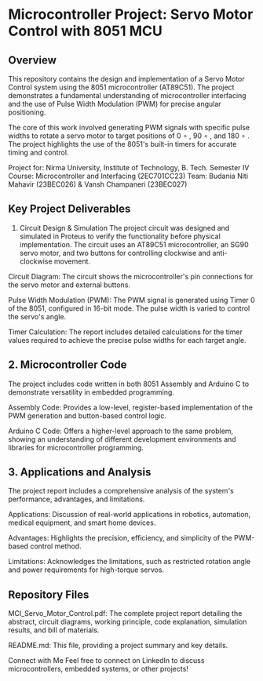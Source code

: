 # Microcontroller Project: Servo Motor Control with 8051 MCU
## Overview
This repository contains the design and implementation of a Servo Motor Control system using the 8051 microcontroller (AT89C51). The project demonstrates a fundamental understanding of microcontroller interfacing and the use of Pulse Width Modulation (PWM) for precise angular positioning.

The core of this work involved generating PWM signals with specific pulse widths to rotate a servo motor to target positions of 0 
∘
 , 90 
∘
 , and 180 
∘
 . The project highlights the use of the 8051's built-in timers for accurate timing and control.

Project for: Nirma University, Institute of Technology, B. Tech. Semester IV
Course: Microcontroller and Interfacing (2EC701CC23)
Team: Budania Niti Mahavir (23BEC026) & Vansh Champaneri (23BEC027)

## Key Project Deliverables
1. Circuit Design & Simulation
The project circuit was designed and simulated in Proteus to verify the functionality before physical implementation. The circuit uses an AT89C51 microcontroller, an SG90 servo motor, and two buttons for controlling clockwise and anti-clockwise movement.

Circuit Diagram: The circuit shows the microcontroller's pin connections for the servo motor and external buttons.

Pulse Width Modulation (PWM): The PWM signal is generated using Timer 0 of the 8051, configured in 16-bit mode. The pulse width is varied to control the servo's angle.

Timer Calculation: The report includes detailed calculations for the timer values required to achieve the precise pulse widths for each target angle.

## 2. Microcontroller Code
The project includes code written in both 8051 Assembly and Arduino C to demonstrate versatility in embedded programming.

Assembly Code: Provides a low-level, register-based implementation of the PWM generation and button-based control logic.

Arduino C Code: Offers a higher-level approach to the same problem, showing an understanding of different development environments and libraries for microcontroller programming.

## 3. Applications and Analysis
The project report includes a comprehensive analysis of the system's performance, advantages, and limitations.

Applications: Discussion of real-world applications in robotics, automation, medical equipment, and smart home devices.

Advantages: Highlights the precision, efficiency, and simplicity of the PWM-based control method.

Limitations: Acknowledges the limitations, such as restricted rotation angle and power requirements for high-torque servos.

## Repository Files
MCI_Servo_Motor_Control.pdf: The complete project report detailing the abstract, circuit diagrams, working principle, code explanation, simulation results, and bill of materials.

README.md: This file, providing a project summary and key details.

Connect with Me
Feel free to connect on LinkedIn to discuss microcontrollers, embedded systems, or other projects!
